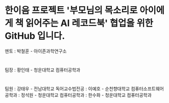 # 한이음 프로젝트 '부모님의 목소리로 아이에게 책 읽어주는 AI 레코드북' 협업을 위한 GitHub 입니다.
멘토 : 박철훈 - 아이존과학연구소
#
팀장 : 황인태 - 청운대학교 컴퓨터공학과
#
팀원
: 강태우 - 전남대학교 독어교수법전공
: 이예호 - 순천향대학교 컴퓨터소프트웨어공학과
: 정석원 - 청운대학교 컴퓨터공학과
: 한수화 - 청운대학교 컴퓨터공학과

